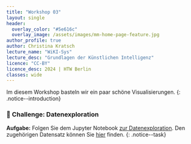 ```yaml
---
title: "Workshop 03"
layout: single
header:
  overlay_color: "#5e616c"
  overlay_image: /assets/images/mm-home-page-feature.jpg
author_profile: true
author: Christina Kratsch
lecture_name: "WiKI-Sys"
lecture_desc: "Grundlagen der Künstlichen Intelligenz"
licence: "CC-BY"
licence_desc: 2024 | HTW Berlin 
classes: wide
---
```



Im diesem Workshop basteln wir ein paar schöne Visualisierungen.
{: .notice--introduction}

### 🚀 Challenge: Datenexploration


**Aufgabe:** Folgen Sie dem Jupyter Notebook [zur Datenexploration](Datenexploration.ipynb). Den zugehörigen Datensatz können Sie [hier](./data/machine_data.csv) finden.
{: .notice--task} 


